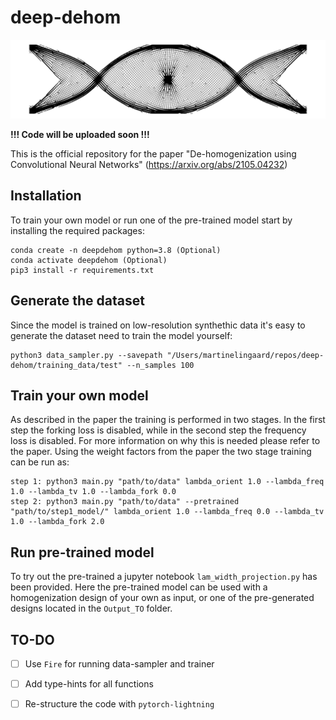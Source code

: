 # deep-dehom

![alt text](https://github.com/elingaard/deep-dehom/blob/main/double_clamped_200_50_vol_0.25_MinMu_0.10_p10.png)

**!!! Code will be uploaded soon !!!**

This is the official repository for the paper "De-homogenization using Convolutional Neural Networks" (https://arxiv.org/abs/2105.04232)

## Installation
To train your own model or run one of the pre-trained model start by installing the required packages:
```
conda create -n deepdehom python=3.8 (Optional)
conda activate deepdehom (Optional)
pip3 install -r requirements.txt
```

## Generate the dataset
Since the model is trained on low-resolution synthethic data it's easy to generate the dataset need to train the model yourself:
```
python3 data_sampler.py --savepath "/Users/martinelingaard/repos/deep-dehom/training_data/test" --n_samples 100
```

## Train your own model
As described in the paper the training is performed in two stages. In the first step the forking loss is disabled, while in the second step the frequency loss is disabled. For more information on why this is needed please refer to the paper. Using the weight factors from the paper the two stage training can be run as:

```
step 1: python3 main.py "path/to/data" lambda_orient 1.0 --lambda_freq 1.0 --lambda_tv 1.0 --lambda_fork 0.0
step 2: python3 main.py "path/to/data" --pretrained "path/to/step1_model/" lambda_orient 1.0 --lambda_freq 0.0 --lambda_tv 1.0 --lambda_fork 2.0
```

## Run pre-trained model
To try out the pre-trained a jupyter notebook `lam_width_projection.py` has been provided. Here the pre-trained model can be used with a homogenization design of your own as input, or one of the pre-generated designs located in the `Output_TO` folder.

## TO-DO
- [ ] Use `Fire` for running data-sampler and trainer
- [ ] Add type-hints for all functions
- [ ] Re-structure the code with `pytorch-lightning`



